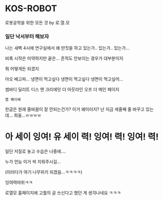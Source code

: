# KOS-ROBOT
로봇공학을 위한 모든 것 by 로.열.모

### 일단 낙서부터 해보자

나는 새벽 4시에 연구실에서 왜 딴짓을 하고 있는가.. 있는가.. 있는가...

비록 시작은 미약하지만 끝은... 흔적도 안보이는 경우가 대부분이지

뭐 어떻게든 되겠지

아오 배고파... 냉면이 먹고싶다 냉면이 먹고싶다 냉면이 먹고싶어...

썸바디 딜리트 디스 엔 크리에잇 더 아웃라인 오프 더 메인 페이지

```
옙 붸이베
```

한글은 원래 줄바꿈이 잘 안되는건가?
이거 왜이러지?
난 지금 세줄째 줄 바꾸고 있는데...
희웅...ㅠㅠㅠㅠ

# 아 세이 잉여! 유 세이 력! 잉여! 력! 잉여! 력!

일단 저질로 놓고 수습은 나중에....

누가 언능 이거 싹 지워주시길...

(이러다가 여기 나무위키 되겠음...ㅋㅋㅋㅋ)


잉여력따위ㅋㅋ

로열모 홈페이지에 고퀄의 글 쓰신다고 했던 게 생각나네요 ㅋㅋㅋ
